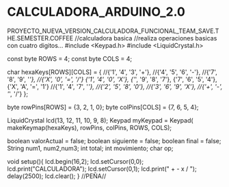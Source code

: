 # CALCULADORA_ARDUINO_2.0
PROYECTO_NUEVA_VERSION_CALCULADORA_FUNCIONAL_TEAM_SAVE.THE.SEMESTER.COFFEE
//calculadora basica
//realiza operaciones basicas con cuatro digitos...
#include <Keypad.h>
#include <LiquidCrystal.h>

const byte ROWS = 4;
const byte COLS = 4;

char hexaKeys[ROWS][COLS] = {
//{'1', '4', '3', '+'},
//{'4', '5', '6', '-'},
//{'7', '8', '9', '*'},
//{'X', '0', '=', '/'}
{'1', '4', '0', 'X'},
{'*', '9', '8', '7'},
{'7', '6', '5', '4'},
{'X', 'A', '=', '1'}
//{'1', '4', '7', '*'},
//{'2', '5', '8', '0'},
//{'3', '6', '9', 'X'},
//{'+', '-', '*', '/'}
};

byte rowPins[ROWS] = {3, 2, 1, 0};
byte colPins[COLS] = {7, 6, 5, 4};

LiquidCrystal lcd(13, 12, 11, 10, 9, 8);
Keypad myKeypad = Keypad( makeKeymap(hexaKeys), rowPins, colPins, ROWS, COLS); 

boolean valorActual = false;
boolean siguiente = false;
boolean final = false;
String num1, num2,num3;
int total;
int movimiento;
char op;

void setup(){
    lcd.begin(16,2);
    lcd.setCursor(0,0);
    lcd.print("CALCULADORA");
    lcd.setCursor(0,1);
    lcd.print("  + - x /  ");
    delay(2500);
    lcd.clear();
}
//PEÑA//
